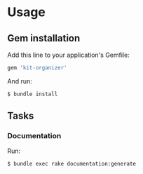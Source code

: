 # Usage

## Gem installation

Add this line to your application's Gemfile:

```ruby
gem 'kit-organizer'
```

And run:
```sh
$ bundle install
```

## Tasks

### Documentation

Run:
```sh
$ bundle exec rake documentation:generate
```
